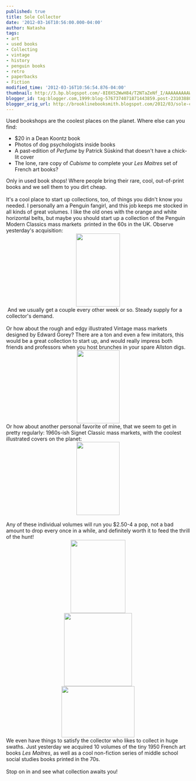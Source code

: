 ```yaml
---
published: true
title: Sole Collector
date: '2012-03-16T10:56:00.000-04:00'
author: Natasha
tags:
- art
- used books
- Collecting
- vintage
- history
- penguin books
- retro
- paperbacks
- Fiction
modified_time: '2012-03-16T10:56:54.876-04:00'
thumbnail: http://3.bp.blogspot.com/-8I0XS2WwH84/T2NTaZeNf_I/AAAAAAAAAWQ/TsAOadQJb6A/s72-c/hasek.jpg
blogger_id: tag:blogger.com,1999:blog-5767374071871443859.post-231038808452705151
blogger_orig_url: http://brooklinebooksmith.blogspot.com/2012/03/sole-collector.html
---
```


Used bookshops are the coolest places on the planet. Where else can you find:<br /><ul><li>$20 in a Dean Koontz book</li><li>Photos of dog psychologists inside books</li><li>A past-edition&nbsp;of <i>Perfume</i>&nbsp;by Patrick Süskind that doesn't have a chick-lit cover</li><li>The lone, rare copy of <i>Cubisme</i> to complete your <i>Les Maitres</i> set of French art books?</li></ul>Only in used book shops! Where people bring their rare, cool, out-of-print books and we sell them to you dirt cheap.<br /><br />It's a cool place to start up collections, too, of things you didn't know you needed. I personally am a Penguin fangirl, and this job keeps me stocked in all kinds of great volumes. I like the old ones with the orange and white horizontal belts, but maybe you should start up a collection of the Penguin Modern Classics mass markets &nbsp;printed in the 60s in the UK. Observe yesterday's acquisition:<br /><div class="separator" style="clear: both; text-align: center;"><a href="http://3.bp.blogspot.com/-8I0XS2WwH84/T2NTaZeNf_I/AAAAAAAAAWQ/TsAOadQJb6A/s1600/hasek.jpg" imageanchor="1" style="margin-left: 1em; margin-right: 1em;"><img border="0" height="200" src="http://3.bp.blogspot.com/-8I0XS2WwH84/T2NTaZeNf_I/AAAAAAAAAWQ/TsAOadQJb6A/s200/hasek.jpg" width="120" /></a></div>&nbsp;And we usually get a couple every other week or so. Steady supply for a collector's demand.<br /><br />Or how about the rough and edgy illustrated Vintage mass markets designed by Edward Gorey? There are a ton and even a few imitators, this would be a great collection to start up, and would really impress both friends and professors when you host brunches in your spare Allston digs.<br /><div class="separator" style="clear: both; text-align: center;"><a href="http://2.bp.blogspot.com/-a-jHrRzlcFU/T2NTqL3LDhI/AAAAAAAAAW4/YQsr5Xd8Cew/s1600/vintage_gorey.jpg" imageanchor="1" style="margin-left: 1em; margin-right: 1em;"><img border="0" height="200" src="http://2.bp.blogspot.com/-a-jHrRzlcFU/T2NTqL3LDhI/AAAAAAAAAW4/YQsr5Xd8Cew/s200/vintage_gorey.jpg" width="117" /></a></div>Or how about another personal favorite of mine, that we seem to get in pretty regularly: 1960s-ish Signet Classic mass markets, with the coolest illustrated covers on the planet:<br /><div class="separator" style="clear: both; text-align: center;"><a href="http://3.bp.blogspot.com/-TN3_PYBi9Ps/T2NTfq6BkDI/AAAAAAAAAWg/uAVLvkS-zvg/s1600/karamazov.jpg" imageanchor="1" style="margin-left: 1em; margin-right: 1em;"><img border="0" height="200" src="http://3.bp.blogspot.com/-TN3_PYBi9Ps/T2NTfq6BkDI/AAAAAAAAAWg/uAVLvkS-zvg/s200/karamazov.jpg" width="118" /></a></div><br />Any of these individual volumes will run you $2.50-4 a pop, not a bad amount to drop every once in a while, and definitely worth it to feed the thrill of the hunt!<br /><div class="separator" style="clear: both; text-align: center;"><a href="http://3.bp.blogspot.com/-VH8wZqlUMTA/T2NTkEJPv_I/AAAAAAAAAWo/Wft51LByKcg/s1600/lesmaitres.jpg" imageanchor="1" style="margin-left: 1em; margin-right: 1em;"><img border="0" height="200" src="http://3.bp.blogspot.com/-VH8wZqlUMTA/T2NTkEJPv_I/AAAAAAAAAWo/Wft51LByKcg/s200/lesmaitres.jpg" width="150" /></a></div><div class="separator" style="clear: both; text-align: center;"><a href="http://2.bp.blogspot.com/-jsdNZE8t5T8/T2NTcoHDQRI/AAAAAAAAAWY/tEgSoy5FymQ/s1600/hiroshige.jpg" imageanchor="1" style="margin-left: 1em; margin-right: 1em;"><img border="0" height="200" src="http://2.bp.blogspot.com/-jsdNZE8t5T8/T2NTcoHDQRI/AAAAAAAAAWY/tEgSoy5FymQ/s200/hiroshige.jpg" width="186" /></a></div><div class="separator" style="clear: both; text-align: center;"><a href="http://2.bp.blogspot.com/-IOtHWgRb6sY/T2NTnKDrXmI/AAAAAAAAAWw/_pJdjIDC18o/s1600/socialstudies.jpg" imageanchor="1" style="margin-left: 1em; margin-right: 1em;"><img border="0" height="140" src="http://2.bp.blogspot.com/-IOtHWgRb6sY/T2NTnKDrXmI/AAAAAAAAAWw/_pJdjIDC18o/s200/socialstudies.jpg" width="200" /></a></div>We even have things to satisfy the collector who likes to collect in huge swaths. Just yesterday we acquired 10 volumes of the tiny 1950 French art books <i>Les Maitres</i>, as well as a cool non-fiction series of middle school social studies books printed in the 70s.<br /><br />Stop on in and see what collection awaits you!
